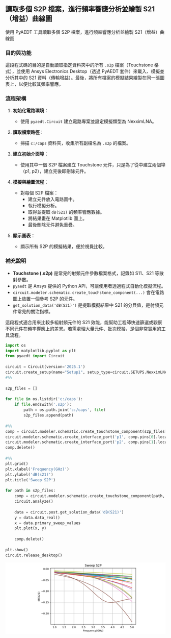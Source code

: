 讀取多個 S2P 檔案，進行頻率響應分析並繪製 S21（增益）曲線圖
---

使用 PyAEDT 工具讀取多個 S2P 檔案，進行頻率響應分析並繪製 S21（增益）曲線圖


### 目的與功能
這段程式碼的目的是自動讀取指定資料夾中的所有 `.s2p` 檔案（Touchstone 格式），並使用 Ansys Electronics Desktop（透過 PyAEDT 套件）來載入、模擬並分析其中的 S21 資料（傳輸增益）。最後，將所有檔案的模擬結果繪製在同一張圖表上，以便比較其頻率響應。



### 流程架構

1. **初始化電路環境**：
   - 使用 `pyaedt.Circuit` 建立電路專案並設定模擬類型為 NexximLNA。

2. **讀取檔案路徑**：
   - 掃描 `c:/caps` 資料夾，收集所有副檔名為 `.s2p` 的檔案。

3. **建立初始介面埠**：
   - 使用其中一個 S2P 檔案建立 Touchstone 元件，只是為了從中建立兩個埠（p1, p2），建立完後即刪除元件。

4. **模擬與繪圖流程**：
   - 對每個 S2P 檔案：
     - 建立元件放入電路圖中。
     - 執行模擬分析。
     - 取得並提取 `dB(S21)` 的頻率響應數據。
     - 將結果畫在 Matplotlib 圖上。
     - 最後刪除元件避免重疊。

5. **顯示圖表**：
   - 顯示所有 S2P 的模擬結果，便於視覺比較。


### 補充說明

- **Touchstone (.s2p)** 是常見的射頻元件參數檔案格式，記錄如 S11、S21 等散射參數。
- `pyaedt` 是 Ansys 提供的 Python API，可讓使用者透過程式自動化模擬流程。
- `circuit.modeler.schematic.create_touchstone_component(...)` 會在電路圖上放置一個參考 S2P 的元件。
- `get_solution_data('dB(S21)')` 是提取模擬結果中 S21 的分貝值，是射頻元件常見的關注指標。

這段程式適合用來比較多組射頻元件的 S21 效能，能幫助工程師快速篩選或觀察不同元件在頻率響應上的差異。若需處理大量元件、批次模擬，是個非常實用的工具流程。

```python
import os
import matplotlib.pyplot as plt
from pyaedt import Circuit

circuit = Circuit(version='2025.1')
circuit.create_setup(name="Setup1", setup_type=circuit.SETUPS.NexximLNA)
#%%

s2p_files = []

for file in os.listdir('c:/caps'):    
    if file.endswith('.s2p'):
        path = os.path.join('c:/caps', file)
        s2p_files.append(path)

#%%
comp = circuit.modeler.schematic.create_touchstone_component(s2p_files[0], (0,0))
circuit.modeler.schematic.create_interface_port('p1', comp.pins[0].location)
circuit.modeler.schematic.create_interface_port('p2', comp.pins[1].location)
comp.delete()

#%%
plt.grid()
plt.xlabel('Frequency(GHz)')
plt.ylabel('dB(s21)')
plt.title('Sweep S2P')

for path in s2p_files:
    comp = circuit.modeler.schematic.create_touchstone_component(path, (0,0))    
    circuit.analyze()
    
    data = circuit.post.get_solution_data('dB(S21)')
    y = data.data_real()
    x = data.primary_sweep_values
    plt.plot(x, y)
    
    comp.delete()

plt.show()
circuit.release_desktop()
```

![2025-04-22_09-48-28b](/assets/2025-04-22_09-48-28b.png)